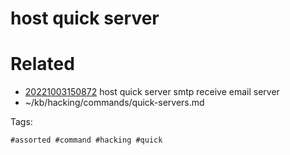 # host quick server

# Related

- [20221003150872](/zet/20221003150872/README.md) host quick server smtp receive email server
- ~/kb/hacking/commands/quick-servers.md

Tags:

    #assorted #command #hacking #quick
